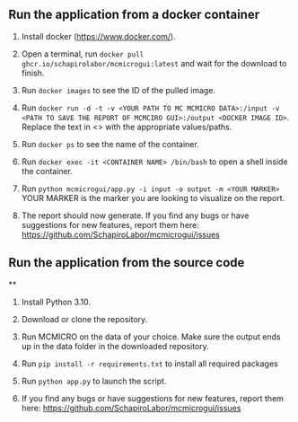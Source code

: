 ## Run the application from a docker container
1. Install docker (https://www.docker.com/).

2. Open a terminal, run `docker pull ghcr.io/schapirolabor/mcmicrogui:latest` and wait for the download to finish.

3. Run `docker images` to see the ID of the pulled image.

4. Run `docker run -d -t -v <YOUR PATH TO MC MCMICRO DATA>:/input -v <PATH TO SAVE THE REPORT OF MCMCIRO GUI>:/output <DOCKER IMAGE ID>`. 
   Replace the text in <> with the appropriate values/paths.

5. Run `docker ps` to see the name of the container.

6. Run `docker exec -it <CONTAINER NAME> /bin/bash` to open a shell inside the container.

7. Run `python mcmicrogui/app.py -i input -o output -m <YOUR MARKER>`
   YOUR MARKER is the marker you are looking to visualize on the report.

8. The report should now generate. If you find any bugs or have suggestions for new features, report them here: https://github.com/SchapiroLabor/mcmicrogui/issues



## Run the application from the source code

**

1. Install Python 3.10.

2. Download or clone the repository.

3. Run MCMICRO on the data of your choice. Make sure the output ends up in the data folder in the downloaded repository.

4. Run `pip install -r requirements.txt` to install all required packages

5. Run `python app.py` to launch the script.

6. If you find any bugs or have suggestions for new features, report them here: https://github.com/SchapiroLabor/mcmicrogui/issues
